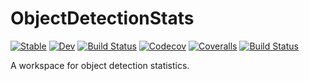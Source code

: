# ObjectDetectionStats

[![Stable](https://img.shields.io/badge/docs-stable-blue.svg)](https://caseykneale.github.io/ObjectDetectionStats.jl/stable)
[![Dev](https://img.shields.io/badge/docs-dev-blue.svg)](https://caseykneale.github.io/ObjectDetectionStats.jl/dev)
[![Build Status](https://travis-ci.com/caseykneale/ObjectDetectionStats.jl.svg?branch=master)](https://travis-ci.com/caseykneale/ObjectDetectionStats.jl)
[![Codecov](https://codecov.io/gh/caseykneale/ObjectDetectionStats.jl/branch/master/graph/badge.svg)](https://codecov.io/gh/caseykneale/ObjectDetectionStats.jl)
[![Coveralls](https://coveralls.io/repos/github/caseykneale/ObjectDetectionStats.jl/badge.svg?branch=master)](https://coveralls.io/github/caseykneale/ObjectDetectionStats.jl?branch=master)
[![Build Status](https://api.cirrus-ci.com/github/caseykneale/ObjectDetectionStats.jl.svg)](https://cirrus-ci.com/github/caseykneale/ObjectDetectionStats.jl)


A workspace for object detection statistics.
